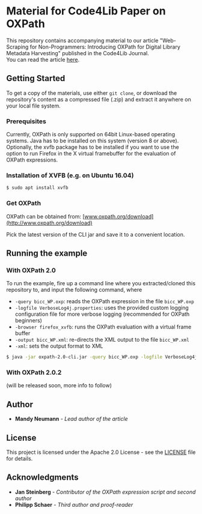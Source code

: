 # Material for Code4Lib Paper on OXPath

This repository contains accompanying material to our article "Web-Scraping for Non-Programmers: Introducing OXPath for Digital Library Metadata Harvesting" published in the Code4Lib Journal.  
You can read the article [here](http://journal.code4lib.org/articles/13007).

## Getting Started

To get a copy of the materials, use either `git clone`, or download the repository's content as a compressed file (.zip) and extract it anywhere on your local file system.

### Prerequisites

Currently, OXPath is only supported on 64bit Linux-based operating systems. Java has to be installed on this system (version 8 or above). Optionally, the xvfb package has to be installed if you want to use the option to run Firefox in the X virtual framebuffer for the evaluation of OXPath expressions.

### Installation of XVFB (e.g. on Ubuntu 16.04)

```sh
$ sudo apt install xvfb
```

### Get OXPath

OXPath can be obtained from: [www.oxpath.org/download](http://www.oxpath.org/download) 

Pick the latest version of the CLI jar and save it to a convenient location.

## Running the example

### With OXPath 2.0

To run the example, fire up a command line where you extracted/cloned this repository to, and input the following command, where

-   `-query bicc_WP.oxp`: reads the OXPath expression in the file `bicc_WP.oxp`
-   `-logfile VerboseLog4j.properties`: uses the provided custom logging configuration file for more verbose logging (recommended for OXPath beginners)
-   `-browser firefox_xvfb`: runs the OXPath evaluation with a virtual frame buffer
-   `-output bicc_WP.xml`: re-directs the XML output to the file `bicc_WP.xml`
-   `-xml`: sets the output format to XML

```sh
$ java -jar oxpath-2.0-cli.jar -query bicc_WP.oxp -logfile VerboseLog4j.properties -browser firefox_xvfb -output bicc_WP.xml -xml
```
### With OXPath 2.0.2

(will be released soon, more info to follow)
<!--- Note to self: adjust when new version is officially released --->
<!--
To run the example, fire up a command line and input the following command, where

-   `-q bicc_WP.oxp`: reads the OXPath expression in the file `bicc_WP.oxp`
-   `-log VerboseLog4j.properties`: uses the provided custom logging configuration file for more verbose logging (recommended for OXPath beginners)
-   `-xvfb`: (optional) runs the OXPath evaluation with a virtual frame buffer
-   `-o bicc_WP.xml`: re-directs the XML output to the file `bicc_WP.xml`

```sh
$ java -jar oxpath-2.0-cli.jar -q bicc_WP.oxp -log VerboseLog4j.properties -xvfb -o bicc_WP.xml
```
-->

## Author

*   **Mandy Neumann** - *Lead author of the article*

## License

This project is licensed under the Apache 2.0 License - see the [LICENSE](LICENSE) file for details.

<!--The OXPath executable contained in this repository is licensed under Apache 2.0 License.-->

## Acknowledgments

*   **Jan Steinberg** - *Contributor of the OXPath expression script and second author*
*   **Philipp Schaer** - *Third author and proof-reader*
